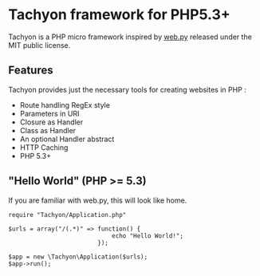 # Tachyon framework for PHP5.3+

Tachyon is a PHP micro framework inspired by [web.py](http://webpy.org) released under the MIT public license.

## Features

Tachyon provides just the necessary tools for creating websites in PHP :

* Route handling RegEx style
* Parameters in URI
* Closure as Handler
* Class as Handler
* An optional Handler abstract
* HTTP Caching
* PHP 5.3+

## "Hello World" (PHP >= 5.3)

If you are familiar with web.py, this will look like home.

    require "Tachyon/Application.php"

	$urls = array("/(.*)" => function() {
							     echo "Hello World!";
		                     });

	$app = new \Tachyon\Application($urls);
	$app->run();
